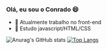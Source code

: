 ### Olá, eu sou o Conrado 😄


- 🔭 Atualmente trabalho no front-end
- 🌱 Estudo javascript/HTML/CSS

![Anurag's GitHub stats](https://github-readme-stats.vercel.app/api?username=conradogui&show_icons=true&theme=midnight-purple)
[![Top Langs](https://github-readme-stats.vercel.app/api/top-langs/?username=conradogui&layout=compact&theme=midnight-purple)](https://github.com/conradogui/github-readme-stats)
  
